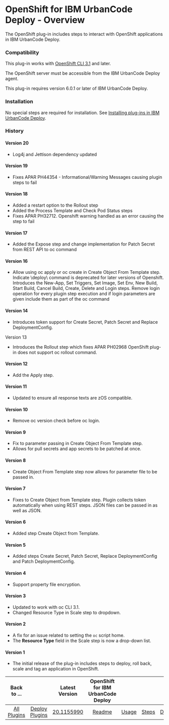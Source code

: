 
# OpenShift for IBM UrbanCode Deploy - Overview


The OpenShift plug-in includes steps to interact with OpenShift applications in IBM UrbanCode Deploy.

### Compatibility

This plug-in works with [OpenShift CLI 3.1](https://docs.openshift.com/enterprise/3.1/cli_reference/get_started_cli.html) and later.

The OpenShift server must be accessible from the IBM UrbanCode Deploy agent.

This plug-in requires version 6.0.1 or later of IBM UrbanCode Deploy.

### Installation

No special steps are required for installation. See [Installing plug-ins in IBM UrbanCode Deploy](https://community.ibm.com/community/user/wasdevops/blogs/laurel-dickson-bull1/2022/06/13/install-plugins "Installing plug-ins in IBM UrbanCode Deploy").

### History

#### Version 20

* Log4j and Jettison dependency updated

#### Version 19

* Fixes APAR PH44354 - Informational/Warning Messages causing plugin steps to fail

#### Version 18

* Added a restart option to the Rollout step
* Added the Process Template and Check Pod Status steps
* Fixes APAR PH32712. Openshift warning handled as an error causing the step to fail

#### Version 17

* Added the Expose step and change implementation for Patch Secret from REST API to oc command

#### Version 16

* Allow using oc apply or oc create in Create Object From Template step. Indicate \deploy\ command is deprecated for later versions of Openshift. Introduces the New-App, Set Triggers, Set Image, Set Env, New Build, Start Build, Cancel Build, Create, Delete and Login steps. Remove login operation for every plugin step execution and if login parameters are given include them as part of the oc command

#### Version 14

* Introduces token support for Create Secret, Patch Secret and Replace DeploymentConfig.

Version 13

* Introduces the Rollout step which fixes APAR PH02968 OpenShift plug-in does not support oc rollout command.

#### Version 12

* Add the Apply step.

#### Version 11

* Updated to ensure all response texts are zOS compatible.

#### Version 10

* Remove oc version check before oc login.

#### Version 9

* Fix to parameter passing in Create Object From Template step.
* Allows for pull secrets and app secrets to be patched at once.

#### Version 8

* Create Object From Template step now allows for parameter file to be passed in.

#### Version 7

* Fixes to Create Object from Template step. Plugin collects token automatically when using REST steps. JSON files can be passed in as well as JSON.

#### Version 6

* Added step Create Object from Template.

#### Version 5

* Added steps Create Secret, Patch Secret, Replace DeploymentConfig and Patch DeploymentConfig.

#### Version 4

* Support property file encryption.

#### Version 3

* Updated to work with oc CLI 3.1.
* Changed Resource Type in Scale step to dropdown.

#### Version 2

* A fix for an issue related to setting the `oc` script home.
* The **Resource Type** field in the Scale step is now a drop-down list.

#### Version 1

* The initial release of the plug-in includes steps to deploy, roll back, scale and tag an application in OpenShift.


|Back to ...||Latest Version|OpenShift for IBM UrbanCode Deploy ||||
| :---: | :---: | :---: | :---: | :---: | :---: | :---: |
|[All Plugins](../../index.md)|[Deploy Plugins](../README.md)|[20.1155990](https://raw.githubusercontent.com/UrbanCode/IBM-UCD-PLUGINS/main/files/openshift/ucd-openshift-20.1155990.zip)|[Readme](README.md)|[Usage](usage.md)|[Steps](steps.md)|[Downloads](downloads.md)|
